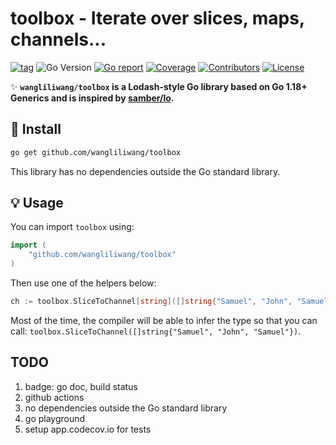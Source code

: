 # toolbox - Iterate over slices, maps, channels...

[![tag](https://img.shields.io/github/tag/wangliliwang/toolbox.svg)](https://github.com/wangliliwang/toolbox/releases)
![Go Version](https://img.shields.io/badge/Go-%3E%3D%201.20-%23007d9c)
[![Go report](https://goreportcard.com/badge/github.com/wangliliwang/toolbox)](https://goreportcard.com/report/github.com/wangliliwang/toolbox)
[![Coverage](https://img.shields.io/codecov/c/github/wangliliwang/toolbox)](https://codecov.io/gh/wangliliwang/toolbox)
[![Contributors](https://img.shields.io/github/contributors/wangliliwang/toolbox)](https://github.com/wangliliwang/toolbox/graphs/contributors)
[![License](https://img.shields.io/github/license/wangliliwang/toolbox)](./LICENSE)

✨ **`wangliliwang/toolbox` is a Lodash-style Go library based on Go 1.18+ Generics and is inspired by [samber/lo](https://github.com/samber/lo).**

## 🚀 Install

```sh
go get github.com/wangliliwang/toolbox
```

This library has no dependencies outside the Go standard library.

## 💡 Usage

You can import `toolbox` using:

```go
import (
    "github.com/wangliliwang/toolbox"
)
```

Then use one of the helpers below:

```go
ch := toolbox.SliceToChannel[string]([]string{"Samuel", "John", "Samuel"})
```

Most of the time, the compiler will be able to infer the type so that you can call: `toolbox.SliceToChannel([]string{"Samuel", "John", "Samuel"})`.

## TODO

1. badge: go doc, build status
2. github actions
3. no dependencies outside the Go standard library
4. go playground
5. setup app.codecov.io for tests
